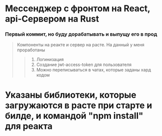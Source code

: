 # Мессенджер с фронтом на React, api-Сервером на Rust
### Первый коммит, но буду дорабатывать и выпущу его в прод
> Компоненты на реакте и сервер на расте.
> На данный у меня проработаны 
>> 1. Логинизация 
>> 2. Создание jwt-access-token для пользователя
>> 3. Можно переписываться в чатах, которые заданы хард кодом
# Указаны библиотеки, которые загружаются в расте при старте и билде, и командой "npm install" для реакта
